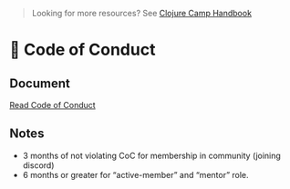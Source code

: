 > Looking for more resources? See [Clojure Camp Handbook](/README.md)

# 🖖 Code of Conduct

## Document

[Read Code of Conduct](https://www.contributor-covenant.org/version/2/1/code_of_conduct/)

## Notes

- 3 months of not violating CoC for membership in community (joining discord)
- 6 months or greater for “active-member” and “mentor” role.
